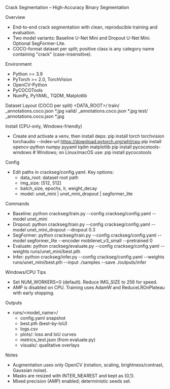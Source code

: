 Crack Segmentation – High-Accuracy Binary Segmentation

Overview
- End-to-end crack segmentation with clean, reproducible training and evaluation.
- Two model variants: Baseline U-Net Mini and Dropout U-Net Mini. Optional SegFormer-Lite.
- COCO-format dataset per split; positive class is any category name containing "crack" (case-insensitive).

Environment
- Python >= 3.9
- PyTorch >= 2.0, TorchVision
- OpenCV-Python
- PyCOCOTools
- NumPy, PyYAML, TQDM, Matplotlib

Dataset Layout (COCO per split)
<DATA_ROOT>/
  train/
    _annotations.coco.json
    *.jpg
  valid/
    _annotations.coco.json
    *.jpg
  test/
    _annotations.coco.json
    *.jpg

Install (CPU-only, Windows-friendly)
- Create and activate a venv, then install deps:
  pip install torch torchvision torchaudio --index-url https://download.pytorch.org/whl/cpu
  pip install opencv-python numpy pyyaml tqdm matplotlib
  pip install pycocotools-windows  # Windows; on Linux/macOS use: pip install pycocotools

Config
- Edit paths in crackseg/config.yaml. Key options:
  - data_root: dataset root path
  - img_size: [512, 512]
  - batch_size, epochs, lr, weight_decay
  - model: unet_mini | unet_mini_dropout | segformer_lite

Commands
- Baseline:  python crackseg/train.py --config crackseg/config.yaml --model unet_mini
- Dropout:   python crackseg/train.py --config crackseg/config.yaml --model unet_mini_dropout --dropout 0.3
- SegFormer: python crackseg/train.py --config crackseg/config.yaml --model segformer_lite --encoder mobilenet_v3_small --pretrained 0
- Evaluate:  python crackseg/evaluate.py --config crackseg/config.yaml --weights runs/unet_mini/best.pth
- Infer:     python crackseg/infer.py --config crackseg/config.yaml --weights runs/unet_mini/best.pth --input ./samples --save ./outputs/infer

Windows/CPU Tips
- Set NUM_WORKERS=0 (default). Reduce IMG_SIZE to 256 for speed.
- AMP is disabled on CPU. Training uses AdamW and ReduceLROnPlateau with early stopping.

Outputs
- runs/<model_name>/
  - config.yaml snapshot
  - best.pth (best-by-IoU)
  - logs.csv
  - plots/: loss and IoU curves
  - metrics_test.json (from evaluate.py)
  - visuals/: qualitative overlays

Notes
- Augmentation uses only OpenCV (rotation, scaling, brightness/contrast, Gaussian noise).
- Masks are resized with INTER_NEAREST and kept as {0,1}.
- Mixed precision (AMP) enabled; deterministic seeds set.
